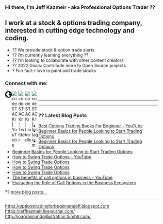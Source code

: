 

<!--
**jeffkazmeir/jeffkazmeir** is a ✨ _special_ ✨ repository because its `README.md` (this file) appears on your GitHub profile.

Here are some ideas to get you started:

- 🔭 I’m currently working on ...
- 🌱 I’m currently learning ...
- 👯 I’m looking to collaborate on ...
- 🤔 I’m looking for help with ...
- 💬 Ask me about ...
- 📫 How to reach me: ...
- 😄 Pronouns: ...
- ⚡ Fun fact: ...
-->
### Hi there, I'm Jeff Kazmeir - aka Professional Options Trader ??
## I work at a stock & options trading company, interested in cutting edge technology and coding.

- ?? We provide stock & option trade alerts.
- ?? I’m currently learning everything ??
- ?? I’m looking to collaborate with other content creators
- ?? 2022 Goals: Contribute more to Open Source projects
- ? Fun fact: I love to paint and trade stocks


### Connect with me:

[<img align="left" alt="codeSTACKr.com" width="22px" src="https://raw.githubusercontent.com/iconic/open-iconic/master/svg/globe.svg" />][website]
[<img align="left" alt="codeSTACKr | YouTube" width="22px" src="https://cdn.jsdelivr.net/npm/simple-icons@v3/icons/youtube.svg" />][youtube]
[<img align="left" alt="codeSTACKr | Twitter" width="22px" src="https://cdn.jsdelivr.net/npm/simple-icons@v3/icons/twitter.svg" />][twitter]
[<img align="left" alt="codeSTACKr | LinkedIn" width="22px" src="https://cdn.jsdelivr.net/npm/simple-icons@v3/icons/linkedin.svg" />][linkedin]
[<img align="left" alt="codeSTACKr | Instagram" width="22px" src="https://cdn.jsdelivr.net/npm/simple-icons@v3/icons/instagram.svg" />][instagram]

<br />

---

---

### ?? Latest Blog Posts

<!-- BLOG-POST-LIST:START -->
- [Best Options Trading Books For Beginner - YouTube](https://www.youtube.com/watch?v=ulBakuVaLJA&feature=youtu.be)
- [Beginner Basics for People Looking to Start Trading Options](https://optionstradingforbeginnersjeff.blogspot.com/2021/10/beginner-basics-for-people-looking-to.html)
- [Beginner Basics for People Looking to Start Trading Options](https://howtotradeoptionsforbeginners.wordpress.com/2021/10/22/beginner-basics-for-people-looking-to-start-trading-options/)
- [Beginner Basics for People Looking to Start Trading Options](https://optionstradingforbeginnersjeff.blogspot.com/2021/10/beginner-basics-for-people-looking-to.html)
- [How to Swing Trade Options - YouTube](https://www.youtube.com/watch?v=NB3a1SFOHwM&feature=youtu.be)
- [How to Swing Trade Options](https://howtotradeoptionsforbeginners.wordpress.com/2021/10/18/how-to-swing-trade-options/)
- [How to Swing Trade Options](https://optionstradingforbeginnersjeff.blogspot.com/2021/10/how-to-swing-trade-options.html)
- [How to Swing Trade Options](https://optionstradingforbeginnersjeff.blogspot.com/2021/10/how-to-swing-trade-options.html)
- [The benefits of call options in business - YouTube](https://www.youtube.com/watch?v=TOVNUwSCX4w&feature=youtu.be)
- [Evaluating the Role of Call Options in the Business Ecosystem](https://howtotradeoptionsforbeginners.wordpress.com/2021/10/14/evaluating-the-role-of-call-options-in-the-business-ecosystem/)
<!-- BLOG-POST-LIST:END -->

?? [more blog posts...](https://theministerofcapitalism.com/blog/)

---


[website]: https://kingtradingsystems.com/blog/
[twitter]: https://twitter.com/optionstradejef
[youtube]: https://www.youtube.com/channel/UCEo82TuA0YdbXyO2oPecIHQ
[instagram]: https://tradingoptionsforbeginners.medium.com
[linkedin]: https://ca.linkedin.com/in/theministerofcapitalism
 https://optionstradingforbeginnersjeff.blogspot.com
 https://jeffkazmeir.livejournal.com/
 http://joaoraimundoillustration.tumblr.com/



